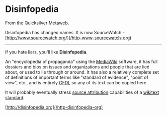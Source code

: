 
# Disinfopedia

From the Quicksilver Metaweb.

Disinfopedia has changed names. It is now SourceWatch - [http://www.sourcewatch.org/](/http-www-sourcewatch-org)



---



If you hate liars, you'll like **Disinfopedia**.

An "encyclopedia of propaganda" using the [MediaWiki](/mediawiki) software, it has full dossiers and bios on issues and organizations and people that are lied about, or used to lie through or around. It has also a relatively complete set of definitions of important terms like "standard of evidence", "point of view", etc., and is entirely [GFDL](/gfdl) so any of its text can be copied here.

It will probably eventually stress [source attribution](/source-attribution) capabilities of a [wikitext standard](/wikitext-standard).

[http://disinfopedia.org](/http-disinfopedia-org)

